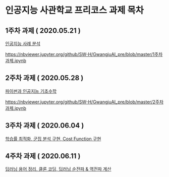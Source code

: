 # 인공지능 사관학교 프리코스 과제 목차

## 1주차 과제 ( 2020.05.21 )
  [인공지능 사례 분석](1주차과제.ipynb)
  
  https://nbviewer.jupyter.org/github/SW-H/GwangjuAI_pre/blob/master/1주차과제.ipynb
  
## 2주차 과제 ( 2020.05.28 )
  [파이썬과 인공지능 기초수학](2주차과제.ipynb)
  
  https://nbviewer.jupyter.org/github/SW-H/GwangjuAI_pre/blob/master/2주차과제.ipynb
  
## 3주차 과제 ( 2020.06.04 )
  [학습률 최적화, 군집 분석 구현, Cost Function 구현]()
  
## 4주차 과제 ( 2020.06.11 )
  [딥러닝 용어 정리, 클론 코딩, 딥러닝 순전파 & 역전파 계산]()
